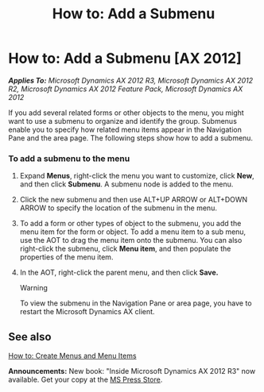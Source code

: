 ﻿---
title: 'How to: Add a Submenu'
TOCTitle: 'How to: Add a Submenu'
ms:assetid: 974746ea-96c7-4c07-adbb-507ef7034838
ms:mtpsurl: https://msdn.microsoft.com/en-us/library/Gg879538(v=AX.60)
ms:contentKeyID: 35247778
ms.date: 05/18/2015
mtps_version: v=AX.60
---

# How to: Add a Submenu [AX 2012]


_**Applies To:** Microsoft Dynamics AX 2012 R3, Microsoft Dynamics AX 2012 R2, Microsoft Dynamics AX 2012 Feature Pack, Microsoft Dynamics AX 2012_

If you add several related forms or other objects to the menu, you might want to use a submenu to organize and identify the group. Submenus enable you to specify how related menu items appear in the Navigation Pane and the area page. The following steps show how to add a submenu.

### To add a submenu to the menu

1.  Expand **Menus**, right-click the menu you want to customize, click **New**, and then click **Submenu**. A submenu node is added to the menu.

2.  Click the new submenu and then use ALT+UP ARROW or ALT+DOWN ARROW to specify the location of the submenu in the menu.

3.  To add a form or other types of object to the submenu, you add the menu item for the form or object. To add a menu item to a sub menu, use the AOT to drag the menu item onto the submenu. You can also right-click the submenu, click **Menu item**, and then populate the properties of the menu item.

4.  In the AOT, right-click the parent menu, and then click **Save.**
    

    > [!WARNING]
    > <P>To view the submenu in the Navigation Pane or area page, you have to restart the Microsoft Dynamics AX client.</P>



## See also

[How to: Create Menus and Menu Items](how-to-create-menus-and-menu-items.md)

  
**Announcements:** New book: "Inside Microsoft Dynamics AX 2012 R3" now available. Get your copy at the [MS Press Store](https://www.microsoftpressstore.com/store/inside-microsoft-dynamics-ax-2012-r3-9780735685109).

